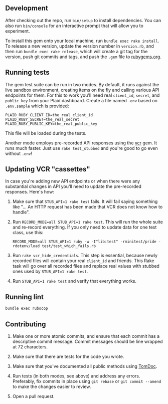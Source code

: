 ## Development

After checking out the repo, run `bin/setup` to install dependencies. You can also run `bin/console` for an interactive prompt that will allow you to experiment.

To install this gem onto your local machine, run `bundle exec rake install`. To release a new version, update the version number in `version.rb`, and then run `bundle exec rake release`, which will create a git tag for the version, push git commits and tags, and push the `.gem` file to [rubygems.org](https://rubygems.org).

## Running tests

The gem test suite can be run in two modes. By default, it runs against the
live sandbox environment, creating items on the fly and calling various API
endpoints for them. For this to work you'll need real `client_id`, `secret`,
and `public_key` from your Plaid dashboard. Create a file named `.env`
based on `.env.sample` which is provided:

```text
PLAID_RUBY_CLIENT_ID=the_real_client_id
PLAID_RUBY_SECRET=the_real_secret
PLAID_RUBY_PUBLIC_KEY=the_real_public_key
```
This file will be loaded during the tests.

Another mode employs pre-recorded API responses using the
[vcr](https://github.com/vcr/vcr) gem. It runs much faster. Just use
`rake test_stubbed` and you're good to go even without `.env`!

## Updating VCR "cassettes"

In case you're adding new API endpoints or when there were any substantial
changes in API you'll need to update the pre-recorded responses. Here's how:

1. Make sure that `STUB_API=1 rake test` fails. It will fail saying something
   like "... An HTTP request has been made that VCR does not know how to
   handle".
2. Run `RECORD_MODE=all STUB_API=1 rake test`. This will run the whole suite
   and re-record everything. If you only need to update data for one test class,
   use this:

   ```
   RECORD_MODE=all STUB_API=1 ruby -w -I"lib:test" -rminitest/pride -rdotenv/load test/test_which_fails.rb
   ```
3. Run `rake vcr_hide_credentials`. This step is essential, because
   newly recorded files will contain your real `client_id` and friends. This
   Rake task will go over all recorded files and replace real values with
   stubbed ones used by `STUB_API=1 rake test`.
4. Run `STUB_API=1 rake test` and verify that everything works.


## Running lint

```bash
bundle exec rubocop
```

## Contributing

1.  Make one or more atomic commits, and ensure that each commit has a
    descriptive commit message. Commit messages should be line wrapped
    at 72 characters.

2.  Make sure that there are tests for the code you wrote.

3.  Make sure that you've documented all public methods using [TomDoc](http://tomdoc.org/).

4.  Run tests (in both modes, see above) and address any errors. Preferably,
    fix commits in place using `git rebase` or `git commit --amend` to make the
    changes easier to review.

5.  Open a pull request.
